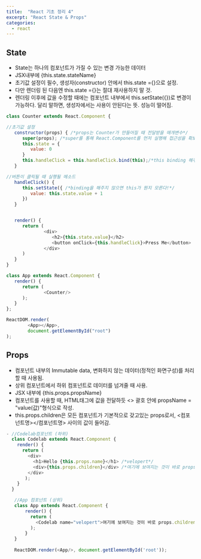 ```yaml
---
title:  "React 기초 정리 4"
excerpt: "React State & Props"
categories:
  - react
---
```

## State
- State는 하나의 컴포넌트가 가질 수 있는 변경 가능한 데이터
- JSX내부에 {this.state.stateName}
- 초기값 설정이 필수, 생성자(constructor) 안에서 this.state ={}으로 설정.
- 다만 렌더링 된 다음엔 this.state ={}는 절대 재사용하지 말 것.
- 렌더링 이후에 값을 수정할 때에는 컴포넌트 내부에서 this.setState({})로 변경이 가능하다. 달리 말하면, 생성자에서는 사용이 안된다는 뜻. 성능이 떨어짐.
```js
class Counter extends React.Component {

//초기값 설정
   constructor(props) { /*props는 Counter가 만들어질 때 전달받을 매개변수*/
      super(props); /*super를 통해 React.Component를 먼저 실행해 접근성을 확보*/
      this.state = {
         value: 0
      }
      this.handleClick = this.handleClick.bind(this);/*this binding 해주기*/
   }

//버튼이 클릭될 때 실행될 메소드
   handleClick() {
      this.setState({ /*binding을 해주지 않으면 this가 뭔지 모른다!*/
         value: this.state.value + 1
      })
   }


   render() {
      return (
              <div>
                 <h2>{this.state.value}</h2>
                 <button onClick={this.handleClick}>Press Me</button>
              </div>
      )
   }
}

class App extends React.Component {
   render() {
      return (
              <Counter/>
      );
   }
};

ReactDOM.render(
        <App></App>,
        document.getElementById("root")
);
```

## Props
- 컴포넌트 내부의 Immutable data, 변화하지 않는 데이터(정적인 화면구성)를 처리할 때 사용됨.
- 상위 컴포넌트에서 하위 컴포넌트로 데이터를 넘겨줄 때 사용.
- JSX 내부에 {this.props.propsName}
- 컴포넌트를 사용할 때, HTML태그에 값을 전달하듯 <> 괄호 안에 propsName = "value(값)"형식으로 작성.
- this.props.children은 모든 컴포넌트가 기본적으로 갖고있는 props로서, <컴포넌트명></컴포넌트명> 사이의 값이 들어감.
```js
- //Codelab컴포넌트 (하위)
  class Codelab extends React.Component {
    render() {
      return (
        <div>
          <h1>Hello {this.props.name}</h1> /*velopert*/
          <div>{this.props.children}</div> /*여기에 보여지는 것이 바로 props.children*/
        </div>
       );
    }
  }

   //App 컴포넌트 (상위)
   class App extends React.Component {
       render() {
         return (
           <Codelab name="velopert">여기에 보여지는 것이 바로 props.children</Codelab>
         );
       }
   }
   
   ReactDOM.render(<App/>, document.getElementById('root'));
```